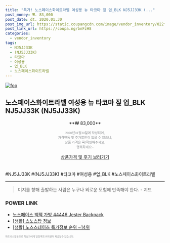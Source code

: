```yaml
--- 
title: "특가! 노스페이스화이트라벨 여성용 뉴 타코마 짚 업_BLK NJ5JJ33K (..." 
post_money: ₩. 83,000 
post_date: dt. 2020.01.30 
post_img_url: https://static.coupangcdn.com/image/vendor_inventory/022f/88f55c24506c3078c04cef88ddfb281ee50f74460bc7160dfecaf2ea2e0c.jpg 
post_link_url: https://coupa.ng/bnFzH8 
categories: 
  - vendor_inventory 
tags: 
  - NJ5JJ33K 
  - (NJ5JJ33K) 
  - 타코마 
  - 여성용 
  - 업_BLK 
  - 노스페이스화이트라벨 
--- 
```

[![foo](https://static.coupangcdn.com/image/vendor_inventory/022f/88f55c24506c3078c04cef88ddfb281ee50f74460bc7160dfecaf2ea2e0c.jpg)](https://coupa.ng/bnFzH8) 

## 노스페이스화이트라벨 여성용 뉴 타코마 짚 업_BLK NJ5JJ33K (NJ5JJ33K) 
<p style="text-align: center;">**₩ 83,000**</p> 
<p style="text-align: center;"><span style="color: #898c8f; font-family: Georgia,Times,serif; font-size: 0.75em;">2020년01월30일에 작성되어, <br>가격변동 및 추가할인이 있을 수 있으니,<br> 상품 가격을 꼭!확인해주세요.<br>행복하세요~</span> 
</p>	 
<div markdown="0" style="text-align: center;"><a href="https://coupa.ng/bnFzH8" class="btn btn--success">상품가격 및 후기 보러가기</a></div> 
<br><br> 
  #NJ5JJ33K #(NJ5JJ33K) #타코마 #여성용 #업_BLK #노스페이스화이트라벨 
<hr> 

> 미지를 향해 출발하는 사람은 누구나 외로운 모험에 만족해야 한다. - 지드 


### POWER LINK

* <a href="https://blog.naver.com/santokki14/221786638252" target="_blank">노스페이스 백팩 가방 44446 Jester Backpack</a>
* <a href="https://blog.naver.com/sakai111/221758931792" target="_blank"> [생활] 스노스탑 정보 </a>
* <a href="https://blog.naver.com/sakai111/221781497148" target="_blank"> [생활] 노스스테이츠 특가정보 순위 ~14위</a>

<span style="color: #898c8f; font-family: Georgia,Times,serif; font-size: 0.55em;">파트너스활동으로 작성자에게 일정액의 커미션이 제공될수 있습니다.</span> 

